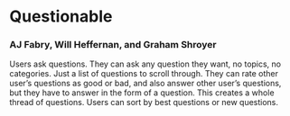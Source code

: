 # Questionable

### AJ Fabry, Will Heffernan, and Graham Shroyer

Users ask questions. They can ask any question they want, no topics, no categories.
Just a list of questions to scroll through. They can rate other user’s questions as good or bad,
and also answer other user’s questions, but they have to answer in the form of a question. This
creates a whole thread of questions. Users can sort by best questions or new questions.
